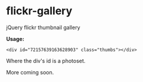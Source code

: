 flickr-gallery
==============

jQuery flickr thumbnail gallery

**Usage:**

	<div id="72157639163628903" class="thumbs"></div>
	
Where the div's id is a photoset.

More coming soon.
